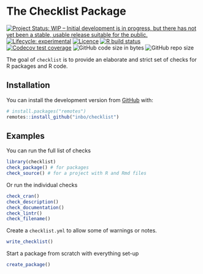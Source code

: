 The Checklist Package
================

<!-- README.md is generated from README.Rmd. Please edit that file -->

<!-- badges: start -->

[![Project Status: WIP – Initial development is in progress, but there
has not yet been a stable, usable release suitable for the
public.](https://www.repostatus.org/badges/latest/wip.svg)](https://www.repostatus.org/#wip)
[![Lifecycle:
experimental](https://img.shields.io/badge/lifecycle-experimental-orange.svg)](https://www.tidyverse.org/lifecycle/#experimental)
[![Licence](https://img.shields.io/badge/licence-GPL--3-blue.svg)](https://www.gnu.org/licenses/gpl-3.0.en.html)
[![R build
status](https://github.com/inbo/checklist/workflows/R-CMD-check/badge.svg)](https://github.com/inbo/checklist/actions)
[![Codecov test
coverage](https://codecov.io/gh/inbo/checklist/branch/master/graph/badge.svg)](https://codecov.io/gh/inbo/checklist?branch=master)
![GitHub code size in
bytes](https://img.shields.io/github/languages/code-size/inbo/checklist.svg)
![GitHub repo
size](https://img.shields.io/github/repo-size/inbo/checklist.svg)
<!-- badges: end -->

The goal of `checklist` is to provide an elaborate and strict set of
checks for R packages and R code.

## Installation

You can install the development version from
[GitHub](https://github.com/) with:

``` r
# install.packages("remotes")
remotes::install_github("inbo/checklist")
```

## Examples

You can run the full list of checks

``` r
library(checklist)
check_package() # for packages
check_source() # for a project with R and Rmd files
```

Or run the individual checks

``` r
check_cran()
check_description()
check_documentation()
check_lintr()
check_filename()
```

Create a `checklist.yml` to allow some of warnings or notes.

``` r
write_checklist()
```

Start a package from scratch with everything set-up

``` r
create_package()
```
